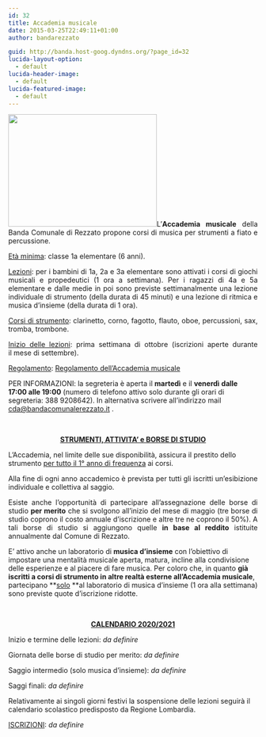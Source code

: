 ```yaml
---
id: 32
title: Accademia musicale
date: 2015-03-25T22:49:11+01:00
author: bandarezzato

guid: http://banda.host-goog.dyndns.org/?page_id=32
lucida-layout-option:
  - default
lucida-header-image:
  - default
lucida-featured-image:
  - default
---
```

<p style="text-align: justify;">
  <a href="https://i0.wp.com/www.bandacomunalerezzato.it/wp-content/uploads/2015/04/ztr1000_01.jpeg"><img loading="lazy" class="size-medium wp-image-319 alignright" src="https://i0.wp.com/www.bandacomunalerezzato.it/wp-content/uploads/2015/04/ztr1000_01.jpeg?resize=300%2C227" alt="" width="300" height="227" srcset="https://i0.wp.com/www.bandacomunalerezzato.it/wp-content/uploads/2015/04/ztr1000_01.jpeg?resize=300%2C227 300w, https://i0.wp.com/www.bandacomunalerezzato.it/wp-content/uploads/2015/04/ztr1000_01.jpeg?w=1015 1015w" sizes="(max-width: 300px) 100vw, 300px" data-recalc-dims="1" /></a>L&#8217;<strong>Accademia musicale</strong> della Banda Comunale di Rezzato propone corsi di musica per strumenti a fiato e percussione.
</p>

<p style="text-align: justify;">
  <span style="text-decoration: underline;">Età minima</span>: classe 1a elementare (6 anni).
</p>

<p style="text-align: justify;">
  <span style="text-decoration: underline;">Lezioni</span>: per i bambini di 1a, 2a e 3a elementare sono attivati i corsi di giochi musicali e propedeutici (1 ora a settimana). Per i ragazzi di 4a e 5a elementare e dalle medie in poi sono previste settimanalmente una lezione individuale di strumento (della durata di 45 minuti) e una lezione di ritmica e musica d&#8217;insieme (della durata di 1 ora).
</p>

<p style="text-align: justify;">
  <span style="text-decoration: underline;">Corsi di strumento</span>: clarinetto, corno, fagotto, flauto, oboe, percussioni, sax, tromba, trombone.
</p>

<p style="text-align: justify;">
  <span style="text-decoration: underline;">Inizio delle lezioni</span>: prima settimana di ottobre&nbsp;(iscrizioni aperte durante il&nbsp;mese di settembre).
</p>

<span style="text-decoration: underline;">Regolamento</span>:&nbsp;[Regolamento dell&#8217;Accademia musicale](http://www.bandacomunalerezzato.it/wp-content/uploads/2018/08/REGOLAMENTO-ACCADEMIA-UFFICIALE.pdf) 

PER INFORMAZIONI: la segreteria è aperta il&nbsp;**martedì** e il **venerdì**&nbsp;**dalle 17:00 alle 19:00** (numero di telefono attivo solo durante gli orari di segreteria: 388 9208642). In alternativa scrivere all&#8217;indirizzo mail cda@bandacomunalerezzato.it .&nbsp;

&nbsp;

<p style="text-align: center;">
  <strong><span style="text-decoration: underline;">STRUMENTI, ATTIVITA&#8217; e BORSE DI STUDIO</span></strong>
</p>

L&#8217;Accademia, nel limite delle sue disponibilità, assicura il prestito dello strumento <span style="text-decoration: underline;">per tutto il 1° anno di frequenza</span> ai corsi.&nbsp;

<div>
  <p style="text-align: justify;">
    Alla fine di ogni anno accademico è prevista per tutti gli iscritti un&#8217;esibizione individuale e collettiva al saggio.
  </p>
  
  <p style="text-align: justify;">
    Esiste anche l&#8217;opportunità di partecipare all&#8217;assegnazione delle&nbsp;borse di studio <strong>per merito</strong> che si svolgono all&#8217;inizio del mese di maggio (tre borse di studio coprono il costo annuale d&#8217;iscrizione e altre tre ne coprono il 50%). A tali borse di studio si aggiungono quelle <strong>in base al reddito</strong> istituite annualmente dal Comune di Rezzato.
  </p>
</div>

E&#8217; attivo anche un laboratorio di&nbsp;**musica d&#8217;insieme**&nbsp;con l&#8217;obiettivo di impostare una mentalità musicale aperta, matura, incline alla condivisione delle esperienze e al piacere di fare musica. Per coloro che, in quanto&nbsp;**già iscritti a corsi di strumento in altre realtà esterne all&#8217;Accademia musicale**, partecipano&nbsp;**<u>solo</u>&nbsp;**al laboratorio di musica d&#8217;insieme (1 ora alla settimana) sono previste quote d&#8217;iscrizione ridotte.

<p style="text-align: justify;">
  &nbsp;
</p>

<div>
  <p style="text-align: center;">
    <strong><span style="text-decoration: underline;">CALENDARIO 2020/2021</span></strong>
  </p>
  
  <p>
    Inizio e termine delle lezioni: <em>da definire</em>
  </p>
  
  <p>
    Giornata delle borse di studio per merito: <em>da definire</em>
  </p>
  
  <p>
    Saggio intermedio (solo musica d&#8217;insieme): <em>da definire</em>
  </p>
  
  <p>
    Saggi finali: <em>da definire</em>
  </p>
  
  <p>
    Relativamente ai singoli giorni festivi la sospensione delle lezioni seguirà il calendario scolastico predisposto da Regione Lombardia.&nbsp;
  </p>
  
  <p>
    <span style="text-decoration: underline;">ISCRIZIONI</span>: <em>da definire</em>
  </p>
</div>